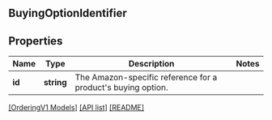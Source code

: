 ## BuyingOptionIdentifier

## Properties

Name | Type | Description | Notes
------------ | ------------- | ------------- | -------------
**id** | **string** | The Amazon-specific reference for a product's buying option. |

[[OrderingV1 Models]](../) [[API list]](../../Api) [[README]](../../../README.md)
